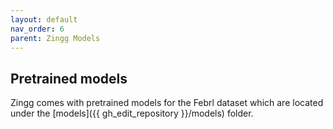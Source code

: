 ```yaml
---
layout: default
nav_order: 6
parent: Zingg Models
---
```



## Pretrained models

Zingg comes with pretrained models for the Febrl dataset which are located under the [models]({{ gh_edit_repository }}/models) folder.

